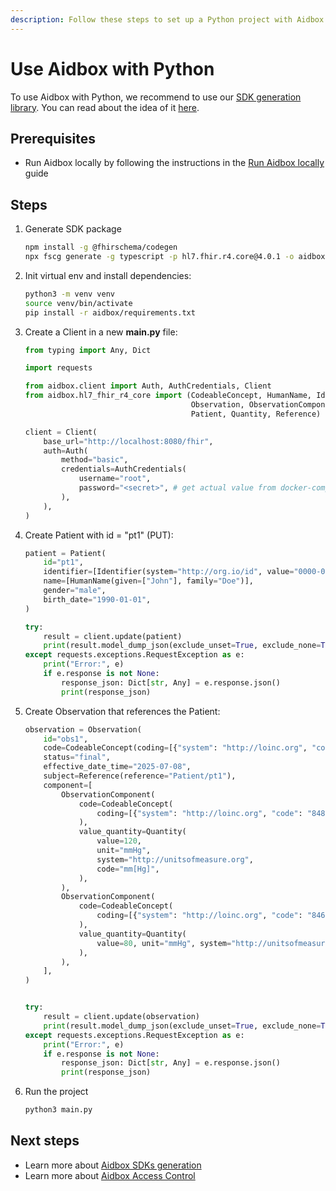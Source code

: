 ```yaml
---
description: Follow these steps to set up a Python project with Aidbox
---
```


# Use Aidbox with Python

To use Aidbox with Python, we recommend to use our [SDK generation library](https://github.com/fhir-schema/fhir-schema-codegen). You can read about the idea of it [here](../developer-experience/developer-experience-overview.md#use-aidbox-sdks-for-customized-experience).

## Prerequisites

- Run Aidbox locally by following the instructions in the [Run Aidbox locally](run-aidbox-locally.md) guide

## Steps

1. Generate SDK package

   ```bash
   npm install -g @fhirschema/codegen
   npx fscg generate -g typescript -p hl7.fhir.r4.core@4.0.1 -o aidbox --py-sdk-package aidbox --py-allow-extra-fields
   ```

2. Init virtual env and install dependencies:

   ```bash
   python3 -m venv venv
   source venv/bin/activate
   pip install -r aidbox/requirements.txt
   ```

3. Create a Client in a new **main.py** file:

   ```python
   from typing import Any, Dict
   
   import requests
   
   from aidbox.client import Auth, AuthCredentials, Client
   from aidbox.hl7_fhir_r4_core import (CodeableConcept, HumanName, Identifier,
                                        Observation, ObservationComponent,
                                        Patient, Quantity, Reference)
   
   client = Client(
       base_url="http://localhost:8080/fhir",
       auth=Auth(
           method="basic",
           credentials=AuthCredentials(
               username="root",
               password="<secret>", # get actual value from docker-compose.yaml: BOX_ROOT_CLIENT_SECRET
           ),
       ),
   )
   ```

3. Create Patient with id = "pt1" (PUT):

   ```python
   patient = Patient(
       id="pt1",
       identifier=[Identifier(system="http://org.io/id", value="0000-0000")],
       name=[HumanName(given=["John"], family="Doe")],
       gender="male",
       birth_date="1990-01-01",
   )
   
   try:
       result = client.update(patient)
       print(result.model_dump_json(exclude_unset=True, exclude_none=True))
   except requests.exceptions.RequestException as e:
       print("Error:", e)
       if e.response is not None:
           response_json: Dict[str, Any] = e.response.json()
           print(response_json)
   ```

4. Create Observation that references the Patient:

   ```python
   observation = Observation(
       id="obs1",
       code=CodeableConcept(coding=[{"system": "http://loinc.org", "code": "85354-9"}]),
       status="final",
       effective_date_time="2025-07-08",
       subject=Reference(reference="Patient/pt1"),
       component=[
           ObservationComponent(
               code=CodeableConcept(
                   coding=[{"system": "http://loinc.org", "code": "8480-6"}]
               ),
               value_quantity=Quantity(
                   value=120,
                   unit="mmHg",
                   system="http://unitsofmeasure.org",
                   code="mm[Hg]",
               ),
           ),
           ObservationComponent(
               code=CodeableConcept(
                   coding=[{"system": "http://loinc.org", "code": "8462-4"}]
               ),
               value_quantity=Quantity(
                   value=80, unit="mmHg", system="http://unitsofmeasure.org", code="mm[Hg]"
               ),
           ),
       ],
   )
   
   
   try:
       result = client.update(observation)
       print(result.model_dump_json(exclude_unset=True, exclude_none=True))
   except requests.exceptions.RequestException as e:
       print("Error:", e)
       if e.response is not None:
           response_json: Dict[str, Any] = e.response.json()
           print(response_json)
   ```

6. Run the project

   ```bash
   python3 main.py
   ```

## Next steps

* Learn more about [Aidbox SDKs generation](../developer-experience/developer-experience-overview.md#use-aidbox-sdks-for-customized-experience)
* Learn more about [Aidbox Access Control](../access-control/access-control.md)
